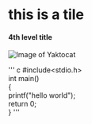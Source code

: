 # this is a tile
#### 4th level title
![Image of Yaktocat](https://octodex.github.com/images/yaktocat.png)

''' c
#include<stdio.h>\
int main()\
{\
  printf("hello world");\
  return 0;\
}
'''
